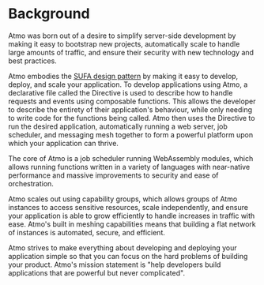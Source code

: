 # Background

Atmo was born out of a desire to simplify server-side development by making it easy to bootstrap new projects, automatically scale to handle large amounts of traffic, and ensure their security with new technology and best practices.

Atmo embodies the [SUFA design pattern](https://blog.suborbital.dev/how-to-familiarize-yourself-with-a-new-codebase) by making it easy to develop, deploy, and scale your application. To develop applications using Atmo, a declarative file called the Directive is used to describe how to handle requests and events using composable functions. This allows the developer to describe the entirety of their application's behaviour, while only needing to write code for the functions being called. Atmo then uses the Directive to run the desired application, automatically running a web server, job scheduler, and messaging mesh together to form a powerful platform upon which your application can thrive.

The core of Atmo is a job scheduler running WebAssembly modules, which allows running functions written in a variety of languages with near-native performance and massive improvements to security and ease of orchestration.

Atmo scales out using capability groups, which allows groups of Atmo instances to access sensitive resources, scale independently, and ensure your application is able to grow efficiently to handle increases in traffic with ease. Atmo's built in meshing capabilities means that building a flat network of instances is automated, secure, and efficient.

Atmo strives to make everything about developing and deploying your application simple so that you can focus on the hard problems of building your product. Atmo's mission statement is "help developers build applications that are powerful but never complicated".

